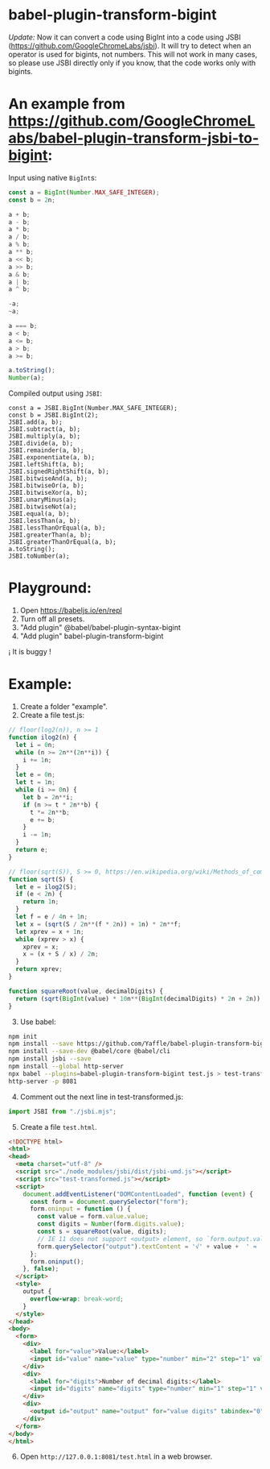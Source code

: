 # babel-plugin-transform-bigint

*Update:* Now it can convert a code using BigInt into a code using JSBI (https://github.com/GoogleChromeLabs/jsbi).
It will try to detect when an operator is used for bigints, not numbers. This will not work in many cases, so please use JSBI directly only 
if you know, that the code works only with bigints.

An example from https://github.com/GoogleChromeLabs/babel-plugin-transform-jsbi-to-bigint:
==========================================================================================

Input using native `BigInt`s:

```javascript
const a = BigInt(Number.MAX_SAFE_INTEGER);
const b = 2n;

a + b;
a - b;
a * b;
a / b;
a % b;
a ** b;
a << b;
a >> b;
a & b;
a | b;
a ^ b;

-a;
~a;

a === b;
a < b;
a <= b;
a > b;
a >= b;

a.toString();
Number(a);
```

Compiled output using `JSBI`:

```
const a = JSBI.BigInt(Number.MAX_SAFE_INTEGER);
const b = JSBI.BigInt(2);
JSBI.add(a, b);
JSBI.subtract(a, b);
JSBI.multiply(a, b);
JSBI.divide(a, b);
JSBI.remainder(a, b);
JSBI.exponentiate(a, b);
JSBI.leftShift(a, b);
JSBI.signedRightShift(a, b);
JSBI.bitwiseAnd(a, b);
JSBI.bitwiseOr(a, b);
JSBI.bitwiseXor(a, b);
JSBI.unaryMinus(a);
JSBI.bitwiseNot(a);
JSBI.equal(a, b);
JSBI.lessThan(a, b);
JSBI.lessThanOrEqual(a, b);
JSBI.greaterThan(a, b);
JSBI.greaterThanOrEqual(a, b);
a.toString();
JSBI.toNumber(a);
```

Playground:
===========
1. Open https://babeljs.io/en/repl
2. Turn off all presets.
3. "Add plugin" @babel/babel-plugin-syntax-bigint
4. "Add plugin" babel-plugin-transform-bigint


¡ It is buggy !

Example:
========

1. Create a folder "example".
2. Create a file test.js:
```javascript
// floor(log2(n)), n >= 1
function ilog2(n) {
  let i = 0n;
  while (n >= 2n**(2n**i)) {
    i += 1n;
  }
  let e = 0n;
  let t = 1n;
  while (i >= 0n) {
    let b = 2n**i;
    if (n >= t * 2n**b) {
      t *= 2n**b;
      e += b;
    }
    i -= 1n;
  }
  return e;
}

// floor(sqrt(S)), S >= 0, https://en.wikipedia.org/wiki/Methods_of_computing_square_roots#Babylonian_method
function sqrt(S) {
  let e = ilog2(S);
  if (e < 2n) {
    return 1n;
  }
  let f = e / 4n + 1n;
  let x = (sqrt(S / 2n**(f * 2n)) + 1n) * 2n**f;
  let xprev = x + 1n;
  while (xprev > x) {
    xprev = x;
    x = (x + S / x) / 2n;
  }
  return xprev;
}

function squareRoot(value, decimalDigits) {
  return (sqrt(BigInt(value) * 10n**(BigInt(decimalDigits) * 2n + 2n)) + 5n).toString();
}


```

3. Use babel:
```sh
npm init
npm install --save https://github.com/Yaffle/babel-plugin-transform-bigint
npm install --save-dev @babel/core @babel/cli
npm install jsbi --save
npm install --global http-server
npx babel --plugins=babel-plugin-transform-bigint test.js > test-transformed.js
http-server -p 8081
```

4. Comment out the next line in test-transformed.js:
```javascript
import JSBI from "./jsbi.mjs";
```

5. Create a file `test.html`.
```html
<!DOCTYPE html>
<html>
<head>
  <meta charset="utf-8" />
  <script src="./node_modules/jsbi/dist/jsbi-umd.js"></script>
  <script src="test-transformed.js"></script>
  <script>
    document.addEventListener("DOMContentLoaded", function (event) {
      const form = document.querySelector("form");
      form.oninput = function () {
        const value = form.value.value;
        const digits = Number(form.digits.value);
        const s = squareRoot(value, digits);
        // IE 11 does not support <output> element, so `form.output.value = "value";` is not working.
        form.querySelector("output").textContent = '√' + value +  ' ≈ ' + s.slice(0, 0 - digits - 1) + '.' + s.slice(0 - digits - 1, -1) + '…';
      };
      form.oninput();
    }, false);
  </script>
  <style>
    output {
      overflow-wrap: break-word;
    }
  </style>
</head>
<body>
  <form>
    <div>
      <label for="value">Value:</label>
      <input id="value" name="value" type="number" min="2" step="1" value="2" />
    </div>
    <div>
      <label for="digits">Number of decimal digits:</label>
      <input id="digits" name="digits" type="number" min="1" step="1" value="100" />
    </div>
    <div>
      <output id="output" name="output" for="value digits" tabindex="0"></output>
    </div>
  </form>
</body>
</html>
```

6. Open `http://127.0.0.1:8081/test.html` in a web browser.
